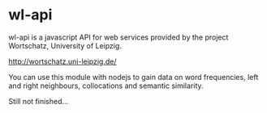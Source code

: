 # wl-api

wl-api is a javascript API for web services provided by the project Wortschatz, University of Leipzig.

http://wortschatz.uni-leipzig.de/

You can use this module with nodejs to gain data on word frequencies, left and right neighbours, collocations and semantic similarity.

Still not finished...
